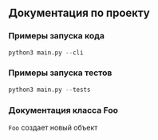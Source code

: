 ## Документация по проекту

### Примеры запуска кода

```python
python3 main.py --cli
```

### Примеры запуска тестов

```python
python3 main.py --tests
```

### Документация класса Foo

`Foo` создает новый объект

